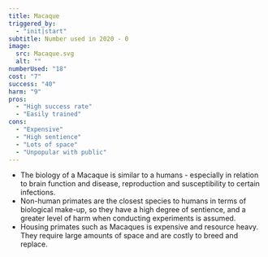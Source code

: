 ```yaml
---
title: Macaque
triggered_by:
  - "init|start"
subtitle: Number used in 2020 - 0
image:
  src: Macaque.svg
  alt: ""
numberUsed: "18"
cost: "7"
success: "40"
harm: "9"
pros:
  - "High success rate"
  - "Easily trained"
cons:
  - "Expensive"
  - "High sentience"
  - "Lots of space"
  - "Unpopular with public"
---
```


- The biology of a Macaque is similar to a humans - especially in relation to brain function and disease, reproduction and susceptibility to certain infections.
- Non-human primates are the closest species to humans in terms of biological make-up, so they have a high degree of sentience, and a greater level of harm when conducting experiments is assumed.
- Housing primates such as Macaques is expensive and resource heavy. They require large amounts of space and are costly to breed and replace.
